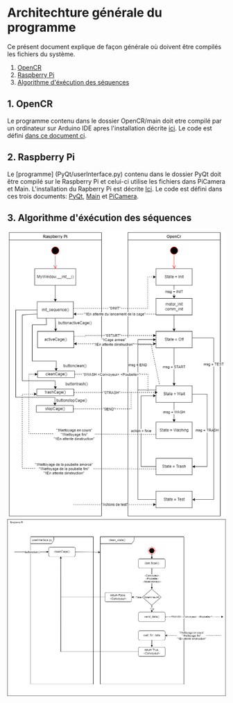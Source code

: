 # Architechture générale du programme

Ce présent document explique de façon générale où doivent être compilés les fichiers du système.

1. [OpenCR](#1-opencr)
2. [Raspberry Pi](#2-raspberry-pi)
3. [Algorithme d'éxécution des séquences](#3-algorithme-déxécution-des-séquences)

## 1. OpenCR

Le programme contenu dans le dossier OpenCR/main doit etre compilé par un ordinateur sur Arduino IDE apres l'installation décrite [ici](../README.md). Le code est défini [dans ce document ci](OpenCR/main/README.md).

## 2. Raspberry Pi

Le [programme] (PyQt/userInterface.py) contenu dans le dossier PyQt doit être compilé sur le Raspberry Pi et celui-ci utilise les fichiers dans PiCamera et Main. L'installation du Rapberry Pi est décrite [Ici](../README.md). Le code est défini dans ces trois documents: [PyQt](PyQt/README.md), [Main](Main/README.md) et [PiCamera](PiCamera/README.md).


## 3. Algorithme d'éxécution des séquences

<img src="../Documentation/Images/flowchart.png">

<img src="../Documentation/Images/Algo_PI_Camera.png">

